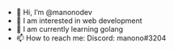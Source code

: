 - 👋 Hi, I’m @manonodev
- 👀 I am interested in web development
- 🌱 I am currently learning golang
- 📫 How to reach me:
    Discord: manono#3204
